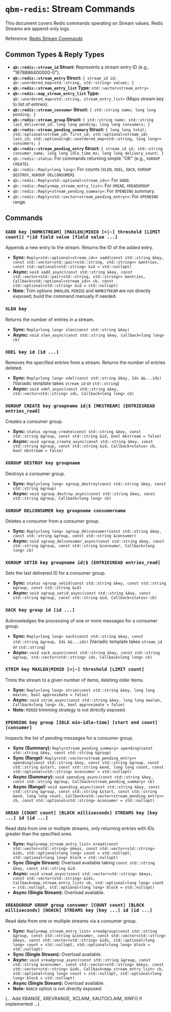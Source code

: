 # `qbm-redis`: Stream Commands

This document covers Redis commands operating on Stream values. Redis Streams are append-only logs.

Reference: [Redis Stream Commands](https://redis.io/commands/?group=stream)

## Common Types & Reply Types

*   **`qb::redis::stream_id` Struct:** Represents a stream entry ID (e.g., "1678886400000-0").
*   **`qb::redis::stream_entry` Struct:** `{ stream_id id; qb::unordered_map<std::string, std::string> values; }`
*   **`qb::redis::stream_entry_list` Type:** `std::vector<stream_entry>`
*   **`qb::redis::map_stream_entry_list` Type:** `qb::unordered_map<std::string, stream_entry_list>` (Maps stream key to list of entries).
*   **`qb::redis::stream_consumer` Struct:** `{ std::string name; long long pending; }`
*   **`qb::redis::stream_group` Struct:** `{ std::string name; std::string last_delivered_id; long long pending; long long consumers; }`
*   **`qb::redis::stream_pending_summary` Struct:** `{ long long total; std::optional<stream_id> first_id; std::optional<stream_id> last_id; std::optional<qb::unordered_map<std::string, long long>> consumers; }`
*   **`qb::redis::stream_pending_entry` Struct:** `{ stream_id id; std::string consumer_name; long long idle_time_ms; long long delivery_count; }`
*   `qb::redis::status`: For commands returning simple "OK" (e.g., `XGROUP CREATE`).
*   `qb::redis::Reply<long long>`: For counts (`XLEN`, `XDEL`, `XACK`, `XGROUP DESTROY`, `XGROUP DELCONSUMER`).
*   `qb::redis::Reply<std::optional<stream_id>>`: For `XADD`.
*   `qb::redis::Reply<map_stream_entry_list>`: For `XREAD`, `XREADGROUP`.
*   `qb::redis::Reply<stream_pending_summary>`: For `XPENDING` summary.
*   `qb::redis::Reply<std::vector<stream_pending_entry>>`: For `XPENDING` range.

## Commands

### `XADD key [NOMKSTREAM] [MAXLEN|MINID [=|~] threshold [LIMIT count]] *|id field value [field value ...]`

Appends a new entry to the stream. Returns the ID of the added entry.

*   **Sync:** `Reply<std::optional<stream_id>> xadd(const std::string &key, const std::vector<std::pair<std::string, std::string>> &entries, const std::optional<std::string> &id = std::nullopt)`
*   **Async:** `void xadd_async(const std::string &key, const std::vector<std::pair<std::string, std::string>> &entries, Callback<std::optional<stream_id>> cb, const std::optional<std::string> &id = std::nullopt)`
*   **Note:** Trim options (`MAXLEN`, `MINID`) and `NOMKSTREAM` are not directly exposed; build the command manually if needed.

### `XLEN key`

Returns the number of entries in a stream.

*   **Sync:** `Reply<long long> xlen(const std::string &key)`
*   **Async:** `void xlen_async(const std::string &key, Callback<long long> cb)`

### `XDEL key id [id ...]`

Removes the specified entries from a stream. Returns the number of entries deleted.

*   **Sync:** `Reply<long long> xdel(const std::string &key, Ids &&...ids)` (Variadic template takes `stream_id` or `std::string`)
*   **Async:** `void xdel_async(const std::string &key, std::vector<std::string> ids, Callback<long long> cb)`

### `XGROUP CREATE key groupname id|$ [MKSTREAM] [ENTRIESREAD entries_read]`

Creates a consumer group.

*   **Sync:** `status xgroup_create(const std::string &key, const std::string &group, const std::string &id, bool mkstream = false)`
*   **Async:** `void xgroup_create_async(const std::string &key, const std::string &group, const std::string &id, Callback<status> cb, bool mkstream = false)`

### `XGROUP DESTROY key groupname`

Destroys a consumer group.

*   **Sync:** `Reply<long long> xgroup_destroy(const std::string &key, const std::string &group)`
*   **Async:** `void xgroup_destroy_async(const std::string &key, const std::string &group, Callback<long long> cb)`

### `XGROUP DELCONSUMER key groupname consumername`

Deletes a consumer from a consumer group.

*   **Sync:** `Reply<long long> xgroup_delconsumer(const std::string &key, const std::string &group, const std::string &consumer)`
*   **Async:** `void xgroup_delconsumer_async(const std::string &key, const std::string &group, const std::string &consumer, Callback<long long> cb)`

### `XGROUP SETID key groupname id|$ [ENTRIESREAD entries_read]`

Sets the last delivered ID for a consumer group.

*   **Sync:** `status xgroup_setid(const std::string &key, const std::string &group, const std::string &id)`
*   **Async:** `void xgroup_setid_async(const std::string &key, const std::string &group, const std::string &id, Callback<status> cb)`

### `XACK key group id [id ...]`

Acknowledges the processing of one or more messages for a consumer group.

*   **Sync:** `Reply<long long> xack(const std::string &key, const std::string &group, Ids &&...ids)` (Variadic template takes `stream_id` or `std::string`)
*   **Async:** `void xack_async(const std::string &key, const std::string &group, std::vector<std::string> ids, Callback<long long> cb)`

### `XTRIM key MAXLEN|MINID [=|~] threshold [LIMIT count]`

Trims the stream to a given number of items, deleting older items.

*   **Sync:** `Reply<long long> xtrim(const std::string &key, long long maxlen, bool approximate = false)`
*   **Async:** `void xtrim_async(const std::string &key, long long maxlen, Callback<long long> cb, bool approximate = false)`
*   **Note:** `MINID` trimming strategy is not directly exposed.

### `XPENDING key group [IDLE min-idle-time] [start end count] [consumer]`

Inspects the list of pending messages for a consumer group.

*   **Sync (Summary):** `Reply<stream_pending_summary> xpending(const std::string &key, const std::string &group)`
*   **Sync (Range):** `Reply<std::vector<stream_pending_entry>> xpending(const std::string &key, const std::string &group, const std::string &start, const std::string &end, long long count, const std::optional<std::string> &consumer = std::nullopt)`
*   **Async (Summary):** `void xpending_async(const std::string &key, const std::string &group, Callback<stream_pending_summary> cb)`
*   **Async (Range):** `void xpending_async(const std::string &key, const std::string &group, const std::string &start, const std::string &end, long long count, Callback<std::vector<stream_pending_entry>> cb, const std::optional<std::string> &consumer = std::nullopt)`

### `XREAD [COUNT count] [BLOCK milliseconds] STREAMS key [key ...] id [id ...]`

Read data from one or multiple streams, only returning entries with IDs greater than the specified ones.

*   **Sync:** `Reply<map_stream_entry_list> xread(const std::vector<std::string> &keys, const std::vector<std::string> &ids, std::optional<long long> count = std::nullopt, std::optional<long long> block = std::nullopt)`
*   **Sync (Single Stream):** Overload available taking `const std::string &key, const std::string &id`.
*   **Async:** `void xread_async(const std::vector<std::string> &keys, const std::vector<std::string> &ids, Callback<map_stream_entry_list> cb, std::optional<long long> count = std::nullopt, std::optional<long long> block = std::nullopt)`
*   **Async (Single Stream):** Overload available.

### `XREADGROUP GROUP group consumer [COUNT count] [BLOCK milliseconds] [NOACK] STREAMS key [key ...] id [id ...]`

Read data from one or multiple streams via a consumer group.

*   **Sync:** `Reply<map_stream_entry_list> xreadgroup(const std::string &group, const std::string &consumer, const std::vector<std::string> &keys, const std::vector<std::string> &ids, std::optional<long long> count = std::nullopt, std::optional<long long> block = std::nullopt)`
*   **Sync (Single Stream):** Overload available.
*   **Async:** `void xreadgroup_async(const std::string &group, const std::string &consumer, const std::vector<std::string> &keys, const std::vector<std::string> &ids, Callback<map_stream_entry_list> cb, std::optional<long long> count = std::nullopt, std::optional<long long> block = std::nullopt)`
*   **Async (Single Stream):** Overload available.
*   **Note:** `NOACK` option is not directly exposed.

(... Add XRANGE, XREVRANGE, XCLAIM, XAUTOCLAIM, XINFO if implemented ...) 